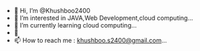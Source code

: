 - 👋 Hi, I’m @Khushboo2400
- 👀 I’m interested in JAVA,Web Development,cloud computing...
- 🌱 I’m currently learning cloud computing...
- 💞️ 
- 📫 How to reach me : khushboo.s2400@gmail.com...

<!---
Khushboo2400/Khushboo2400 is a ✨ special ✨ repository because its `README.md` (this file) appears on your GitHub profile.
You can click the Preview link to take a look at your changes.
--->

